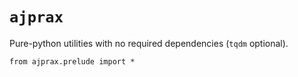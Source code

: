 # `ajprax`

Pure-python utilities with no required dependencies (`tqdm` optional).

`from ajprax.prelude import *`